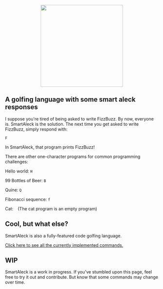 <p align="center"><a href="https://github.com/dehodson/smart-aleck-lang"><img height="270" src="http://imgur.com/i3NYGl3.png"/></a></p>

## A golfing language with some smart aleck responses

I suppose you're tired of being asked to write FizzBuzz. By now, everyone is. SmartAleck is the solution. The next time you get asked to write FizzBuzz, simply respond with:
```
F
```
In SmartAleck, that program prints FizzBuzz!

There are other one-character programs for common programming challenges:

Hello world: `H`

99 Bottles of Beer: `B`

Quine: `Q`

Fibonacci sequence: `f`

Cat: ` ` (The cat program is an empty program)

## Cool, but what else?

SmartAleck is also a fully-featured code golfing language.

[Click here to see all the currently implemented commands.](https://github.com/dehodson/smart-aleck-lang/blob/master/commands.txt)

## WIP

SmartAleck is a work in progress. If you've stumbled upon this page, feel free to try it out and contribute. But know that some commands may change over time.

